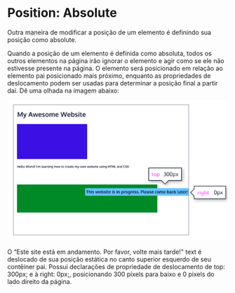 # Position: Absolute
Outra maneira de modificar a posição de um elemento é definindo sua posição como absolute.

Quando a posição de um elemento é definida como absoluta, todos os outros elementos na página irão ignorar o elemento e agir como se ele não estivesse presente na página. O elemento será posicionado em relação ao elemento pai posicionado mais próximo, enquanto as propriedades de deslocamento podem ser usadas para determinar a posição final a partir daí. Dê uma olhada na imagem abaixo:

![image](/Images/PAbsolute.png)

O “Este site está em andamento. Por favor, volte mais tarde!" text é deslocado de sua posição estática no canto superior esquerdo de seu contêiner pai. Possui declarações de propriedade de deslocamento de top: 300px; e à right: 0px;, posicionando 300 pixels para baixo e 0 pixels do lado direito da página.